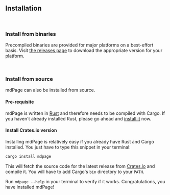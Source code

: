 ## Installation

<br>

### Install from binaries

Precompiled binaries are provided for major platforms on a best-effort basis.
Visit [the releases page](https://github.com/bojand/mdpage/releases)
to download the appropriate version for your platform.

<br>

### Install from source

mdPage can also be installed from source.

#### Pre-requisite

mdPage is written in [Rust](https://www.rust-lang.org/) and therefore needs
to be compiled with Cargo. If you haven't already installed Rust, please go
ahead and [install it](https://www.rust-lang.org/tools/install) now.

#### Install Crates.io version

Installing mdPage is relatively easy if you already have Rust and Cargo
installed. You just have to type this snippet in your terminal:

```bash
cargo install mdpage
```

This will fetch the source code for the latest release from
[Crates.io](https://crates.io/) and compile it. You will have to add Cargo's
`bin` directory to your `PATH`.

Run `mdpage --help` in your terminal to verify if it works. Congratulations, you
have installed mdPage!